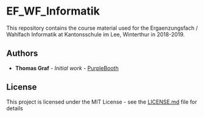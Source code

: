 # EF_WF_Informatik

This repository contains the course material used for the Ergaenzungsfach / Wahlfach Informatik at Kantonsschule im Lee, Winterthur in 2018-2019.

## Authors

* **Thomas Graf** - *Initial work* - [PurpleBooth](https://github.com/ThomasGrafCode)

## License

This project is licensed under the MIT License - see the [LICENSE.md](LICENSE.md) file for details

